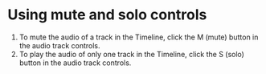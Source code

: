 # Using mute and solo controls

1. To mute the audio of a track in the Timeline, click the M \(mute\) button in the audio track controls.
2. To play the audio of only one track in the Timeline, click the S \(solo\) button in the audio track controls.

